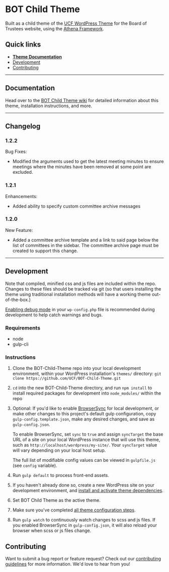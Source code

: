 # BOT Child Theme

Built as a child theme of the [UCF WordPress Theme](https://github.com/UCF/UCF-WordPress-Theme) for the Board of Trustees website, using the [Athena Framework](https://ucf.github.io/Athena-Framework/).

## Quick links

* [**Theme Documentation**](https://github.com/UCF/BOT-Child-Theme/wiki)
* [Development](#development)
* [Contributing](#contributing)

-----

## Documentation

Head over to the [BOT Child Theme wiki](https://github.com/UCF/BOT-Child-Theme/wiki) for detailed information about this theme, installation instructions, and more.

-----

## Changelog ##

### 1.2.2 ###
Bug Fixes:
* Modified the arguments used to get the latest meeting minutes to ensure meetings where the minutes have been removed at some point are excluded.

### 1.2.1 ###
Enhancements:
* Added ability to specify custom committee archive messages

### 1.2.0 ###
New Feature:
* Added a committee archive template and a link to said page below the list of committees in the sidebar. The committee archive page must be created to support this change.

-----

## Development

Note that compiled, minified css and js files are included within the repo.  Changes to these files should be tracked via git (so that users installing the theme using traditional installation methods will have a working theme out-of-the-box.)

[Enabling debug mode](https://codex.wordpress.org/Debugging_in_WordPress) in your `wp-config.php` file is recommended during development to help catch warnings and bugs.

### Requirements
* node
* gulp-cli

### Instructions
1. Clone the BOT-Child-Theme repo into your local development environment, within your WordPress installation's `themes/` directory: `git clone https://github.com/UCF/BOT-Child-Theme.git`
2. `cd` into the new BOT-Child-Theme directory, and run `npm install` to install required packages for development into `node_modules/` within the repo
3. Optional: If you'd like to enable [BrowserSync](https://browsersync.io) for local development, or make other changes to this project's default gulp configuration, copy `gulp-config.template.json`, make any desired changes, and save as `gulp-config.json`.

    To enable BrowserSync, set `sync` to `true` and assign `syncTarget` the base URL of a site on your local WordPress instance that will use this theme, such as `http://localhost/wordpress/my-site/`.  Your `syncTarget` value will vary depending on your local host setup.

    The full list of modifiable config values can be viewed in `gulpfile.js` (see `config` variable).
3. Run `gulp default` to process front-end assets.
4. If you haven't already done so, create a new WordPress site on your development environment, and [install and activate theme dependencies](https://github.com/UCF/BOT-Child-Theme/wiki/Installation#installation-requirements).
5. Set BOT Child Theme as the active theme.
6. Make sure you've completed [all theme configuration steps](https://github.com/UCF/BOT-Child-Theme/wiki/Installation#theme-configuration).
7. Run `gulp watch` to continuously watch changes to scss and js files.  If you enabled BrowserSync in `gulp-config.json`, it will also reload your browser when scss or js files change.


## Contributing

Want to submit a bug report or feature request?  Check out our [contributing guidelines](https://github.com/UCF/BOT-Child-Theme/blob/master/CONTRIBUTING.md) for more information.  We'd love to hear from you!
